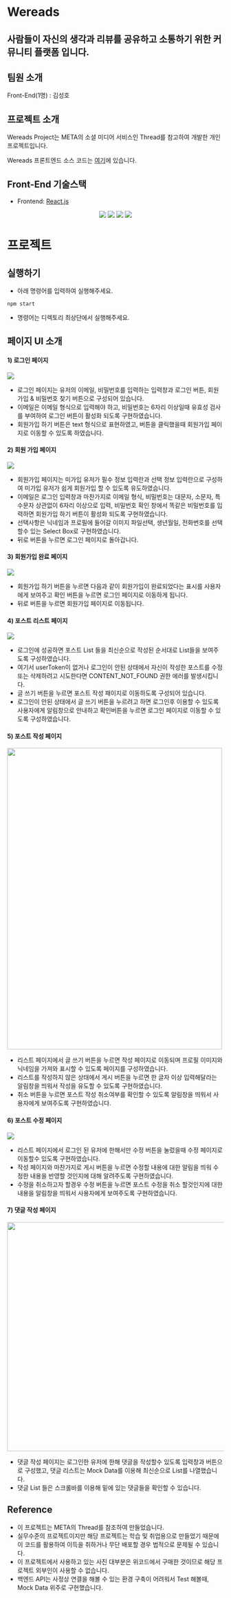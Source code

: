 # Wereads

## 사람들이 자신의 생각과 리뷰를 공유하고 소통하기 위한 커뮤니티 플랫폼 입니다.

## 팀원 소개
Front-End(1명) : 김성호

## 프로젝트 소개
Wereads Project는 META의 소셜 미디어 서비스인 Thread를 참고하여 개발한 개인 프로젝트입니다. 

Wereads 프론트엔드 소스 코드는 [여기](https://github.com/rlatjdgh9612/wereads)에 있습니다.

## Front-End 기술스택
- Frontend: [React.js](https://reactjs.org/)

<div align="center">
<img src="https://img.shields.io/badge/react-61DAFB?style=for-the-badge&logo=react&logoColor=black">
<img src="https://img.shields.io/badge/html5-E34F26?style=for-the-badge&logo=html5&logoColor=white">
<img src="https://img.shields.io/badge/sass-CC6699?style=for-the-badge&logo=sass&logoColor=white">
<img src="https://img.shields.io/badge/javascript-F7DF1E?style=for-the-badge&logo=javascript&logoColor=black">
</div>

# 프로젝트
## 실행하기
- 아래 명령어를 입력하여 실행해주세요.
```
npm start
```
- 명령어는 디렉토리 최상단에서 실행해주세요.

## 페이지 UI 소개
#### 1) 로그인 페이지
<img src="https://github.com/rlatjdgh9612/wereads/assets/78453933/0d8d447e-ecd8-49ac-adb2-67f1f9ac5139">

- 로그인 페이지는 유저의 이메일, 비밀번호를 입력하는 입력창과 로그인 버튼, 회원가입 & 비밀번호 찾기 버튼으로 구성되어 있습니다.
- 이메일은 이메일 형식으로 입력해야 하고, 비밀번호는 6자리 이상일때 유효성 검사를 부여하여 로그인 버튼이 활성화 되도록 구현하였습니다.
- 회원가입 하기 버튼은 text 형식으로 표현하였고, 버튼을 클릭했을때 회원가입 페이지로 이동할 수 있도록 하였습니다.

#### 2) 회원 가입 페이지
<img src="https://github.com/rlatjdgh9612/wereads/assets/78453933/220504e8-fcda-4131-bae7-3d46cb3b5aa2">

- 회원가입 페이지는 미가입 유저가 필수 정보 입력란과 선택 정보 입력란으로 구성하여 미가입 유저가 쉽게 회원가입 할 수 있도록 유도하였습니다.
- 이메일은 로그인 입력창과 마찬가지로 이메일 형식, 비밀번호는 대문자, 소문자, 특수문자 상관없이 6자리 이상으로 입력, 비밀번호 확인 창에서 똑같은 비밀번호를 입력하면 회원가입 하기 버튼이 활성화 되도록 구현하였습니다.
- 선택사항은 닉네임과 프로필에 들어갈 이미지 파일선택, 생년월일, 전화번호를 선택할수 있는 Select Box로 구현하였습니다.
- 뒤로 버튼을 누르면 로그인 페이지로 돌아갑니다.

#### 3) 회원가입 완료 페이지
<img src="https://github.com/rlatjdgh9612/wereads/assets/78453933/a512ab37-55ca-48ce-a2b2-ba54fedb1243">

- 회원가입 하기 버튼을 누르면 다음과 같이 회원가입이 완료되었다는 표시를 사용자에게 보여주고 확인 버튼을 누르면 로그인 페이지로 이동하게 됩니다.
- 뒤로 버튼을 누르면 회원가입 페이지로 이동됩니다.

#### 4) 포스트 리스트 페이지
<img src="https://github.com/rlatjdgh9612/wereads/assets/78453933/3380945d-95a1-49e8-ac03-f131788c7e24">

- 로그인에 성공하면 포스트 List 들을 최신순으로 작성된 순서대로 List들을 보여주도록 구성하였습니다.
- 여기서 userToken이 없거나 로그인이 안된 상태에서 자신이 작성한 포스트를 수정 또는 삭제하려고 시도한다면 CONTENT_NOT_FOUND 권한 에러를 발생시킵니다.
- 글 쓰기 버튼을 누르면 포스트 작성 패이지로 이동하도록 구성되어 있습니다.
- 로그인이 안된 상태에서 글 쓰기 버튼을 누르려고 하면 로그인후 이용할 수 있도록 사용자에게 알림창으로 안내하고 확인버튼을 누르면 로그인 페이지로 이동할 수 있도록 구성하였습니다.

#### 5) 포스트 작성 페이지
<img width="500" height="700" src="https://github.com/rlatjdgh9612/wereads/assets/78453933/73679d29-bff9-4446-a30c-3b56a592f43f">

- 리스트 페이지에서 글 쓰기 버튼을 누르면 작성 페이지로 이동되며 프로필 이미지와 닉네임을 가져와 표시할 수 있도록 페이지를 구성하였습니다.
- 리스트를 작성하지 않은 상태에서 게시 버튼을 누르면 한 글자 이상 입력해달라는 알림창을 띄워서 작성을 유도할 수 있도록 구현하였습니다.
- 취소 버튼을 누르면 포스트 작성 취소여부를 확인할 수 있도록 알림창을 띄워서 사용자에게 보여주도록 구현하였습니다.

#### 6) 포스트 수정 페이지
<img src="https://github.com/rlatjdgh9612/wereads/assets/78453933/add99b15-9286-4423-9d8a-8168c8a72114">

- 리스트 페이지에서 로그인 된 유저에 한해서만 수정 버튼을 눌렀을때 수정 페이지로 이동할수 있도록 구현하였습니다.
- 작성 페이지와 마찬가지로 게시 버튼을 누르면 수정할 내용에 대한 알림을 띄워 수정한 내용을 반영할 것인지에 대해 알려주도록 구현하였습니다.
- 수정을 취소하고자 할경우 수정 버튼을 누르면 포스트 수정을 취소 할것인지에 대한 내용을 알림창을 띄워서 사용자에게 보여주도록 구현하였습니다.

#### 7) 댓글 작성 페이지
<img width="532" src="https://github.com/rlatjdgh9612/wereads/assets/78453933/3a567884-409b-43a1-abaf-28587d1ef41e">

- 댓글 작성 페이지는 로그인한 유저에 한해 댓글을 작성할수 있도록 입력창과 버튼으로 구성했고, 댓글 리스트는 Mock Data를 이용해 최신순으로 List를 나열했습니다.
- 댓글 List 들은 스크롤바를 이용해 밑에 있는 댓글들을 확인할 수 있습니다.


## Reference
- 이 프로젝트는 META의 Thread를 참조하여 만들었습니다.
- 실무수준의 프로젝트이지만 해당 프로젝트는 학습 및 취업용으로 만들었기 때문에 이 코드를 활용하여 이득을 취하거나 무단 배포할 경우 법적으로 문제될 수 있습니다.
- 이 프로젝트에서 사용하고 있는 사진 대부분은 위코드에서 구매한 것이므로 해당 프로젝트 외부인이 사용할 수 없습니다.
- 백엔드 API는 사정상 연결을 해볼 수 있는 환경 구축이 어려워서 Test 해볼때, Mock Data 위주로 구현했습니다.

